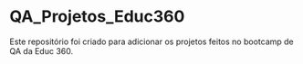 # QA_Projetos_Educ360
 Este repositório foi criado para adicionar os projetos feitos no bootcamp de QA da Educ 360. 
